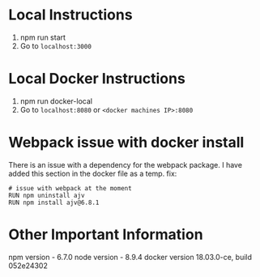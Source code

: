 # Local Instructions

1. npm run start
2. Go to `localhost:3000`

# Local Docker Instructions

1. npm run docker-local
2. Go to `localhost:8080` or `<docker machines IP>:8080`

# Webpack issue with docker install

There is an issue with a dependency for the webpack package.
I have added this section in the docker file as a temp. fix:

```
# issue with webpack at the moment
RUN npm uninstall ajv
RUN npm install ajv@6.8.1
```

# Other Important Information

npm version - 6.7.0
node version - 8.9.4
docker version 18.03.0-ce, build 052e24302
